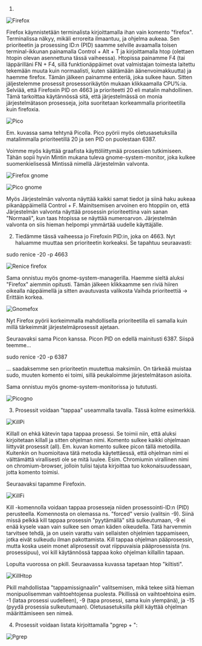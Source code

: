 1.

![Firefox](https://user-images.githubusercontent.com/72074501/117159114-b237d500-adc8-11eb-83c1-9423941e9c46.png)

Firefox käynnistetään terminalista kirjoittamalla ihan vain komento "firefox". Terminalissa näkyy, mikäli erroreita ilmaantuu, ja ohjelma aukeaa. Sen prioriteetin
ja prosessing ID:n (PID) saamme selville avaamalla toisen terminal-ikkunan painamalla Control + Alt + T ja kirjoittamalla htop (olettaen htopin olevan asennettuna
tässä vaiheessa). Htopissa painamme F4 (tai läppärilläni FN + F4, sillä funktionäppäimet ovat valmistajan toimesta laitettu tekemään muuta kuin normaalisti, kuten
säätämään äänenvoimakkuutta) ja haemme firefox. Tämän jälkeen painamme enteriä, joka sulkee haun. Sitten jäljestelemme prosessit prosessorikäytön mukaan
klikkaamalla CPU%:ia. Selviää, että Firefoxin PID on 4663 ja prioriteetti 20 eli matalin mahdollinen. Tämä tarkoittaa käytännössä sitä, että järjestelmässä on monia
järjestelmätason prosesseja, joita suoritetaan korkeammalla prioriteetilla kuin firefoxia.

![Pico](https://user-images.githubusercontent.com/72074501/117160108-8406c500-adc9-11eb-8652-d11fa5c9ca37.png)

Em. kuvassa sama tehtynä Picolla. Pico pyörii myös oletusasetuksilla matalimmalla prioriteetillä 20 ja sen PID on puolestaan 6387.

Voimme myös käyttää graafista käyttöliittymää prosessien tutkimiseen. Tähän sopii hyvin Mintin mukana tuleva gnome-system-monitor, joka kulkee suomenkielisessä Mintissä nimellä Järjestelmän valvonta. 

![Firefox gnome](https://user-images.githubusercontent.com/72074501/117160644-f677a500-adc9-11eb-83d5-337c73ee224b.png)

![Pico gnome](https://user-images.githubusercontent.com/72074501/117160654-f8d9ff00-adc9-11eb-8e78-f772138f6256.png)

Myös Järjestelmän valvonta näyttää kaikki samat tiedot ja siinä haku aukeaa pikanäppäimellä Control + F. Mainitsemisen arvoinen ero htoppiin on, että Järjestelmän valvonta näyttää prosessin prioriteettina vain sanan "Normaali", kun taas htopissa se näyttää numeroarvon. Järjestelmän valvonta on siis hieman helpompi ymmärtää uudelle käyttäjälle.


2. Tiedämme tässä vaiheessa jo Firefoxin PID:in, joka on 4663. Nyt haluamme muuttaa sen prioriteetin korkeaksi. Se tapahtuu seuraavasti:

sudo renice -20 -p 4663

![Renice firefox](https://user-images.githubusercontent.com/72074501/117162431-6dfa0400-adcb-11eb-99ce-97bf7a2906c8.png)

Sama onnistuu myös gnome-system-managerilla. Haemme sieltä aluksi "Firefox" aiemmin opitusti. Tämän jälkeen klikkaamme sen riviä hiiren oikealla näppäimellä ja sitten avautuvasta valikosta Vaihda prioriteettiä -> Erittäin korkea.

![Gnomefox](https://user-images.githubusercontent.com/72074501/117162770-be716180-adcb-11eb-8040-0c26c1099a3f.png)

Nyt Firefox pyörii korkeimmalla mahdollisella prioriteetilla eli samalla kuin millä tärkeimmät järjestelmäprosessit ajetaan.

Seuraavaksi sama Picon kanssa. Picon PID on edellä mainitusti 6387. Siispä teemme...

sudo renice -20 -p 6387

... saadaksemme sen prioriteetin muutettua maksimiin. On tärkeää muistaa sudo, muuten komento ei toimi, sillä peukaloimme järjestelmätason asioita. 

Sama onnistuu myös gnome-system-monitorissa jo tututusti. 

![Picogno](https://user-images.githubusercontent.com/72074501/117163516-64bd6700-adcc-11eb-8400-8d9f77b011cd.png)


3. Prosessit voidaan "tappaa" useammalla tavalla. Tässä kolme esimerkkiä. 

![KillPi](https://user-images.githubusercontent.com/72074501/117175428-83752b00-add7-11eb-80a1-5ad246b3e452.png)

Killall on ehkä kätevin tapa tappaa prosessi. Se toimii niin, että aluksi kirjoitetaan killall ja sitten ohjelman nimi. Komento sulkee kaikki ohjelmaan liittyvät prosessit (all). Em. kuvan komento sulkee picon tällä metodilla. Kuitenkin on huomioitava tätä metodia käytettäessä, että ohjelman nimi ei välttämättä virallisesti ole se mitä luulee. Esim. Chromiumin virallinen nimi on chromium-browser, jolloin tulisi tajuta kirjoittaa tuo kokonaisuudessaan, jotta komento toimisi. 

Seuraavaksi tapamme Firefoxin.

![KillFi](https://user-images.githubusercontent.com/72074501/117176303-6bea7200-add8-11eb-9195-34be58db23c7.png)

Kill -komennolla voidaan tappaa prosesseja niiden prosessointi-ID:n (PID) perusteella. Komennosta on olemassa ns. "forced" versio (valitsin -9). Siinä missä pelkkä kill tappaa prosessin "pyytämällä" sitä sulkeutumaan, -9 ei enää kysele vaan vain sulkee sen oman käden oikeudella. Tätä harvemmin tarvitsee tehdä, ja on usein varattu vain sellaisten ohjelmien tappamiseen, jotka eivät sulkeudu ilman pakottamista. Kill tappaa ohjelman pääprosessin, mutta koska usein monet aliprosessit ovat riippuvaisia pääprosessista (ns. prosessipuu), voi kill käytännössä tappaa koko ohjelman killallin tapaan. 

Lopulta vuorossa on pkill. Seuraavassa kuvassa tapetaan htop "kiltisti". 

![KillHtop](https://user-images.githubusercontent.com/72074501/117177252-7b1def80-add9-11eb-8fbf-7ff54030c597.png)

Pkill mahdollistaa "tappamissignaalin" valitsemisen, mikä tekee siitä hieman monipuolisemman vaihtoehtojensa puolesta. Pkillissä on vaihtoehtoina esim. -1 (lataa prosessi uudelleen), -9 (tapa prosessi, sama kuin ylempänä), ja -15 (pyydä prosessia sulkeutumaan). Oletusasetuksilla pkill käyttää ohjelman määrittämiseen sen nimeä.


4. Prosessit voidaan listata kirjoittamalla "pgrep + <ohjelman nimi>":

![Pgrep](https://user-images.githubusercontent.com/72074501/117181580-1022e780-adde-11eb-9f47-a307f81af708.png)

